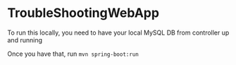 # TroubleShootingWebApp

To run this locally, you need to have your local MySQL DB from controller up and running

Once you have that, run `mvn spring-boot:run `
